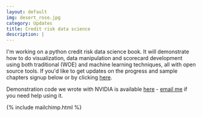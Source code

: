 ```yaml
---
layout: default
img: desert_rose.jpg
category: Updates
title: Credit risk data science
description: |
---
```

  I'm working on a python credit risk data science book. It will demonstrate how to do visualization, data manipulation and scorecard development using both traditional (WOE) and machine learning techniques, all with open source tools. If you'd like to get updates on the progress and sample chapters signup below or by clicking [here](https://semiformal.us6.list-manage.com/subscribe/post?u=3cb64c2d50083841e15e976a9&id=d2349c4597).

  Demonstration code we wrote with NVIDIA is available [here](https://github.com/rapidsai-community/showcase/tree/main/event_notebooks/GTC_2021/credit_scorecard) - [email me](mailto:paul.edwards@semiformal.net) if you need help using it.

  {% include mailchimp.html %}
